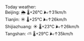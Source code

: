 Today weather:  
Beijing: 🌦   🌡️+26°C 🌬️↑31km/h  
Tianjin: ☀️   🌡️+25°C 🌬️↑26km/h  
Shijiazhuang: ☀️   🌡️+23°C 🌬️↑26km/h  
Tangshan: ⛅️  🌡️+29°C 🌬️↑35km/h  
